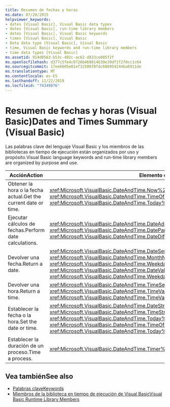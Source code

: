 ```yaml
---
title: Resumen de fechas y horas
ms.date: 07/20/2015
helpviewer_keywords:
- dates [Visual Basic], Visual Basic data types
- dates [Visual Basic], run-time library members
- dates [Visual Basic], Visual Basic keywords
- times [Visual Basic], Visual Basic
- Data data type [Visual Basic], Visual Basic
- time, Visual Basic keywords and run-time library members
- time data types [Visual Basic]
ms.assetid: 914d0563-b53c-492c-ac62-d833ce805f2f
ms.openlocfilehash: d377c5fe4c0726b468014639e39df1f2f0cc1c64
ms.sourcegitcommit: 17ee6605e01ef32506f8fdc686954244ba6911de
ms.translationtype: MT
ms.contentlocale: es-ES
ms.lasthandoff: 11/22/2019
ms.locfileid: "74349876"
---
```

# <a name="dates-and-times-summary-visual-basic"></a><span data-ttu-id="c40e4-102">Resumen de fechas y horas (Visual Basic)</span><span class="sxs-lookup"><span data-stu-id="c40e4-102">Dates and Times Summary (Visual Basic)</span></span>
<span data-ttu-id="c40e4-103">Las palabras clave del lenguaje Visual Basic y los miembros de las bibliotecas en tiempo de ejecución están organizados por uso y propósito.</span><span class="sxs-lookup"><span data-stu-id="c40e4-103">Visual Basic language keywords and run-time library members are organized by purpose and use.</span></span>  
  
|<span data-ttu-id="c40e4-104">Acción</span><span class="sxs-lookup"><span data-stu-id="c40e4-104">Action</span></span>|<span data-ttu-id="c40e4-105">Elemento del lenguaje</span><span class="sxs-lookup"><span data-stu-id="c40e4-105">Language element</span></span>|  
|------------|----------------------|  
|<span data-ttu-id="c40e4-106">Obtener la hora o la fecha actual.</span><span class="sxs-lookup"><span data-stu-id="c40e4-106">Get the current date or time.</span></span>|<span data-ttu-id="c40e4-107"><xref:Microsoft.VisualBasic.DateAndTime.Now%2A>, <xref:Microsoft.VisualBasic.DateAndTime.Today%2A>, <xref:Microsoft.VisualBasic.DateAndTime.TimeOfDay%2A></span><span class="sxs-lookup"><span data-stu-id="c40e4-107"><xref:Microsoft.VisualBasic.DateAndTime.Now%2A>, <xref:Microsoft.VisualBasic.DateAndTime.Today%2A>, <xref:Microsoft.VisualBasic.DateAndTime.TimeOfDay%2A></span></span>|  
|<span data-ttu-id="c40e4-108">Ejecutar cálculos de fechas.</span><span class="sxs-lookup"><span data-stu-id="c40e4-108">Perform date calculations.</span></span>|<span data-ttu-id="c40e4-109"><xref:Microsoft.VisualBasic.DateAndTime.DateAdd%2A>, <xref:Microsoft.VisualBasic.DateAndTime.DateDiff%2A>, <xref:Microsoft.VisualBasic.DateAndTime.DatePart%2A></span><span class="sxs-lookup"><span data-stu-id="c40e4-109"><xref:Microsoft.VisualBasic.DateAndTime.DateAdd%2A>, <xref:Microsoft.VisualBasic.DateAndTime.DateDiff%2A>, <xref:Microsoft.VisualBasic.DateAndTime.DatePart%2A></span></span>|  
|<span data-ttu-id="c40e4-110">Devolver una fecha.</span><span class="sxs-lookup"><span data-stu-id="c40e4-110">Return a date.</span></span>|<span data-ttu-id="c40e4-111"><xref:Microsoft.VisualBasic.DateAndTime.DateSerial%2A>, <xref:Microsoft.VisualBasic.DateAndTime.DateValue%2A>, <xref:Microsoft.VisualBasic.DateAndTime.MonthName%2A>, <xref:Microsoft.VisualBasic.DateAndTime.WeekdayName%2A></span><span class="sxs-lookup"><span data-stu-id="c40e4-111"><xref:Microsoft.VisualBasic.DateAndTime.DateSerial%2A>, <xref:Microsoft.VisualBasic.DateAndTime.DateValue%2A>, <xref:Microsoft.VisualBasic.DateAndTime.MonthName%2A>, <xref:Microsoft.VisualBasic.DateAndTime.WeekdayName%2A></span></span>|  
|<span data-ttu-id="c40e4-112">Devolver una hora.</span><span class="sxs-lookup"><span data-stu-id="c40e4-112">Return a time.</span></span>|<span data-ttu-id="c40e4-113"><xref:Microsoft.VisualBasic.DateAndTime.TimeSerial%2A>, <xref:Microsoft.VisualBasic.DateAndTime.TimeValue%2A></span><span class="sxs-lookup"><span data-stu-id="c40e4-113"><xref:Microsoft.VisualBasic.DateAndTime.TimeSerial%2A>, <xref:Microsoft.VisualBasic.DateAndTime.TimeValue%2A></span></span>|  
|<span data-ttu-id="c40e4-114">Establecer la fecha o la hora.</span><span class="sxs-lookup"><span data-stu-id="c40e4-114">Set the date or time.</span></span>|<span data-ttu-id="c40e4-115"><xref:Microsoft.VisualBasic.DateAndTime.DateString%2A>, <xref:Microsoft.VisualBasic.DateAndTime.TimeOfDay%2A>, <xref:Microsoft.VisualBasic.DateAndTime.TimeString%2A>, <xref:Microsoft.VisualBasic.DateAndTime.Today%2A></span><span class="sxs-lookup"><span data-stu-id="c40e4-115"><xref:Microsoft.VisualBasic.DateAndTime.DateString%2A>, <xref:Microsoft.VisualBasic.DateAndTime.TimeOfDay%2A>, <xref:Microsoft.VisualBasic.DateAndTime.TimeString%2A>, <xref:Microsoft.VisualBasic.DateAndTime.Today%2A></span></span>|  
|<span data-ttu-id="c40e4-116">Establecer la duración de un proceso.</span><span class="sxs-lookup"><span data-stu-id="c40e4-116">Time a process.</span></span>|<xref:Microsoft.VisualBasic.DateAndTime.Timer%2A>|  
  
## <a name="see-also"></a><span data-ttu-id="c40e4-117">Vea también</span><span class="sxs-lookup"><span data-stu-id="c40e4-117">See also</span></span>

- [<span data-ttu-id="c40e4-118">Palabras clave</span><span class="sxs-lookup"><span data-stu-id="c40e4-118">Keywords</span></span>](../../../visual-basic/language-reference/keywords/index.md)
- [<span data-ttu-id="c40e4-119">Miembros de la biblioteca en tiempo de ejecución de Visual Basic</span><span class="sxs-lookup"><span data-stu-id="c40e4-119">Visual Basic Runtime Library Members</span></span>](../../../visual-basic/language-reference/runtime-library-members.md)
